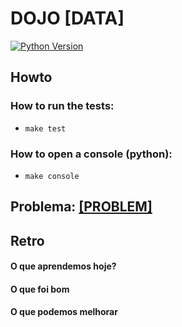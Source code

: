 # DOJO [DATA]

[![Python Version](https://img.shields.io/badge/ruby-[VERSION]-green.svg)](https://img.shields.io/badge/python-[VERSION]-green.svg)

## Howto

### How to run the tests:
  - `make test`

### How to open a console (python):
  - `make console`

## Problema: [[PROBLEM]]([URL])


## Retro

#### O que aprendemos hoje?

#### O que foi bom

#### O que podemos melhorar
